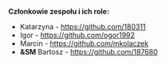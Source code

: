 **Członkowie zespołu i ich role:**
 * Katarzyna - https://github.com/180311 
 * Igor - https://github.com/ogor1992
 * Marcin - https://github.com/mkolaczek
 * **&SM** Bartosz - https://github.com/187680
